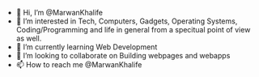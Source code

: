 - 👋 Hi, I’m @MarwanKhalife
- 👀 I’m interested in Tech, Computers, Gadgets, Operating Systems, Coding/Programming and life in general from a specitual point of view as well.
- 🌱 I’m currently learning Web Development
- 💞️ I’m looking to collaborate on Building webpages and webapps 
- 📫 How to reach me @MarwanKhalife

<!---
MarwanKhalife/MarwanKhalife is a ✨ special ✨ repository because its `README.md` (this file) appears on your GitHub profile.
You can click the Preview link to take a look at your changes.
--->
